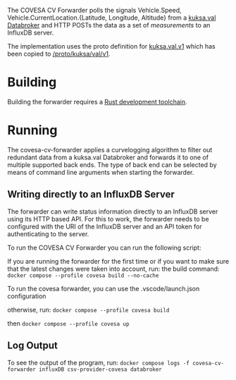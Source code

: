 <!--
SPDX-FileCopyrightText: 2024 Contributors to the Eclipse Foundation

See the NOTICE file(s) distributed with this work for additional
information regarding copyright ownership.

Licensed under the Apache License, Version 2.0 (the "License");
you may not use this file except in compliance with the License.
You may obtain a copy of the License at

     http://www.apache.org/licenses/LICENSE-2.0

Unless required by applicable law or agreed to in writing, software
distributed under the License is distributed on an "AS IS" BASIS,
WITHOUT WARRANTIES OR CONDITIONS OF ANY KIND, either express or implied.
See the License for the specific language governing permissions and
limitations under the License.

SPDX-License-Identifier: Apache-2.0
-->

The COVESA CV Forwarder polls the signals Vehicle.Speed, Vehicle.CurrentLocation.{Latitude, Longitude, Altitude} from a [kuksa.val Databroker](https://github.com/eclipse/kuksa.val/tree/master/kuksa_databroker) and HTTP POSTs the data as a set of *measurements* to an InfluxDB server.

The implementation uses the proto definition for [kuksa.val.v1](https://github.com/eclipse/kuksa.val/tree/master/proto/kuksa/val/v1)
which has been copied to [/proto/kuksa/val/v1](/proto/kuksa/val/v1/).

# Building

Building the forwarder requires a [Rust development toolchain](https://rustup.rs/).

# Running

The covesa-cv-forwarder applies a curvelogging algorithm to filter out redundant data from a kuksa.val Databroker and forwards it to one of multiple supported back ends. The type of back end can be selected by means of command line arguments when starting the forwarder.

## Writing directly to an InfluxDB Server

The forwarder can write status information directly to an InfluxDB server using its HTTP based API.
For this to work, the forwarder needs to be configured with the URI of the InfluxDB server and an API token for authenticating to the server.

To run the COVESA CV Forwarder you can run the following script:

If you are running the forwarder for the first time or if you want to make sure that the latest changes were taken into account, run:
the build command:
`docker compose --profile covesa build --no-cache`

To run the covesa forwarder, you can use the .vscode/launch.json configuration 

otherwise, run:
`docker compose --profile covesa build`

then
`docker compose --profile covesa up`

## Log Output

To see the output of the program, run:
`docker compose logs -f covesa-cv-forwarder influxDB csv-provider-covesa databroker`
